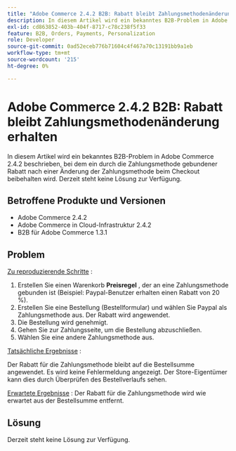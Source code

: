 ```yaml
---
title: "Adobe Commerce 2.4.2 B2B: Rabatt bleibt Zahlungsmethodenänderung erhalten"
description: In diesem Artikel wird ein bekanntes B2B-Problem in Adobe Commerce 2.4.2 beschrieben, bei dem ein durch die Zahlungsmethode gebundener Rabatt nach einer Änderung der Zahlungsmethode beim Checkout beibehalten wird. Derzeit steht keine Lösung zur Verfügung.
exl-id: cd863852-403b-404f-8717-c78c238f5f33
feature: B2B, Orders, Payments, Personalization
role: Developer
source-git-commit: 0ad52eceb776b71604c4f467a70c13191bb9a1eb
workflow-type: tm+mt
source-wordcount: '215'
ht-degree: 0%

---
```


# Adobe Commerce 2.4.2 B2B: Rabatt bleibt Zahlungsmethodenänderung erhalten

In diesem Artikel wird ein bekanntes B2B-Problem in Adobe Commerce 2.4.2 beschrieben, bei dem ein durch die Zahlungsmethode gebundener Rabatt nach einer Änderung der Zahlungsmethode beim Checkout beibehalten wird. Derzeit steht keine Lösung zur Verfügung.

## Betroffene Produkte und Versionen

* Adobe Commerce 2.4.2
* Adobe Commerce in Cloud-Infrastruktur 2.4.2
* B2B für Adobe Commerce 1.3.1


## Problem

<u>Zu reproduzierende Schritte</u> :

1. Erstellen Sie einen Warenkorb **Preisregel** , der an eine Zahlungsmethode gebunden ist (Beispiel: Paypal-Benutzer erhalten einen Rabatt von 20 %).
1. Erstellen Sie eine Bestellung (Bestellformular) und wählen Sie Paypal als Zahlungsmethode aus. Der Rabatt wird angewendet.
1. Die Bestellung wird genehmigt.
1. Gehen Sie zur Zahlungsseite, um die Bestellung abzuschließen.
1. Wählen Sie eine andere Zahlungsmethode aus.

<u>Tatsächliche Ergebnisse</u> :

Der Rabatt für die Zahlungsmethode bleibt auf die Bestellsumme angewendet.  Es wird keine Fehlermeldung angezeigt. Der Store-Eigentümer kann dies durch Überprüfen des Bestellverlaufs sehen.

<u>Erwartete Ergebnisse</u> : Der Rabatt für die Zahlungsmethode wird wie erwartet aus der Bestellsumme entfernt.

## Lösung

Derzeit steht keine Lösung zur Verfügung.

